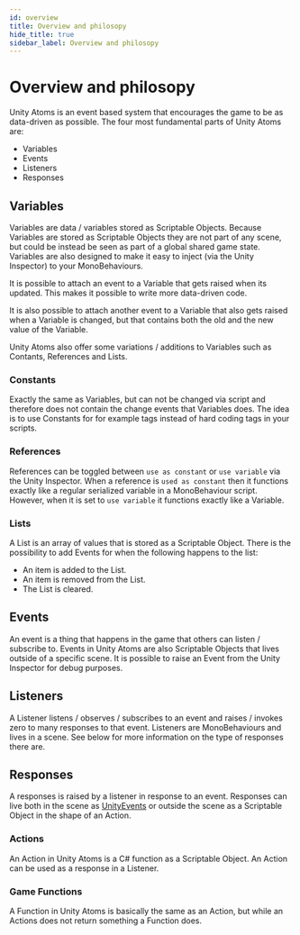 ```yaml
---
id: overview
title: Overview and philosopy
hide_title: true
sidebar_label: Overview and philosopy
---
```


# Overview and philosopy

Unity Atoms is an event based system that encourages the game to be as data-driven as possible. The four most fundamental parts of Unity Atoms are:

-   Variables
-   Events
-   Listeners
-   Responses

## Variables

Variables are data / variables stored as Scriptable Objects. Because Variables are stored as Scriptable Objects they are not part of any scene, but could be instead be seen as part of a global shared game state. Variables are also designed to make it easy to inject (via the Unity Inspector) to your MonoBehaviours.

It is possible to attach an event to a Variable that gets raised when its updated. This makes it possible to write more data-driven code.

It is also possible to attach another event to a Variable that also gets raised when a Variable is changed, but that contains both the old and the new value of the Variable.

Unity Atoms also offer some variations / additions to Variables such as Contants, References and Lists.

### Constants

Exactly the same as Variables, but can not be changed via script and therefore does not contain the change events that Variables does. The idea is to use Constants for for example tags instead of hard coding tags in your scripts.

### References

References can be toggled between `use as constant` or `use variable` via the Unity Inspector. When a reference is `used as constant` then it functions exactly like a regular serialized variable in a MonoBehaviour script. However, when it is set to `use variable` it functions exactly like a Variable.

### Lists

A List is an array of values that is stored as a Scriptable Object. There is the possibility to add Events for when the following happens to the list:

-   An item is added to the List.
-   An item is removed from the List.
-   The List is cleared.

## Events

An event is a thing that happens in the game that others can listen / subscribe to. Events in Unity Atoms are also Scriptable Objects that lives outside of a specific scene. It is possible to raise an Event from the Unity Inspector for debug purposes.

## Listeners

A Listener listens / observes / subscribes to an event and raises / invokes zero to many responses to that event. Listeners are MonoBehaviours and lives in a scene. See below for more information on the type of responses there are.

## Responses

A responses is raised by a listener in response to an event. Responses can live both in the scene as [UnityEvents](https://docs.unity3d.com/ScriptReference/Events.UnityEvent.html) or outside the scene as a Scriptable Object in the shape of an Action.

### Actions

An Action in Unity Atoms is a C# function as a Scriptable Object. An Action can be used as a response in a Listener.

### Game Functions

A Function in Unity Atoms is basically the same as an Action, but while an Actions does not return something a Function does.
